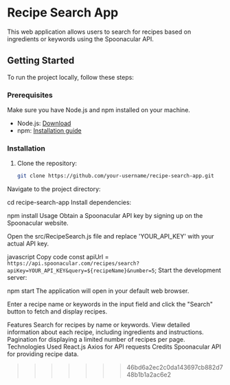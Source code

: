 # Recipe Search App

This web application allows users to search for recipes based on ingredients or keywords using the Spoonacular API.

## Getting Started

To run the project locally, follow these steps:

### Prerequisites

Make sure you have Node.js and npm installed on your machine.

- Node.js: [Download](https://nodejs.org/)
- npm: [Installation guide](https://docs.npmjs.com/downloading-and-installing-node-js-and-npm)

### Installation

1. Clone the repository:

   ```bash
   git clone https://github.com/your-username/recipe-search-app.git
Navigate to the project directory:


cd recipe-search-app
Install dependencies:

npm install
Usage
Obtain a Spoonacular API key by signing up on the Spoonacular website.

Open the src/RecipeSearch.js file and replace 'YOUR_API_KEY' with your actual API key.

javascript
Copy code
const apiUrl = `https://api.spoonacular.com/recipes/search?apiKey=YOUR_API_KEY&query=${recipeName}&number=5`;
Start the development server:


npm start
The application will open in your default web browser.

Enter a recipe name or keywords in the input field and click the "Search" button to fetch and display recipes.

Features
Search for recipes by name or keywords.
View detailed information about each recipe, including ingredients and instructions.
Pagination for displaying a limited number of recipes per page.
Technologies Used
React.js
Axios for API requests
Credits
Spoonacular API for providing recipe data.
>>>>>>> 46bd6a2ec2c0da143697cb882d748b1b1a2ac6e2
